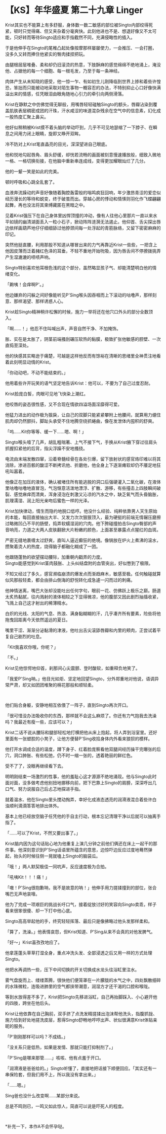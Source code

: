 # 【KS】年华盛夏 第二十九章 Linger
<p>Krist其实也不能算上有多舒服，身体数一数二敏感的部位被Singto内部绞得死紧，顿时只觉得痛、但又夹杂着分毫爽快。此刻他进也不是、想退好像又不太可能，只好转而等待Singto适应和手指截然不同，充满侵略性的插入。</p>

<p>于是他伸手在Singto的尾椎凸起处像按摩那样屡屡使力，一会推压、一会打圈，没多久又转而捧住他紧实的臀肉揉捏把玩。</p>

<p>由腿根层层堆叠、柔和却仍旧滚烫的热意，下肢酥麻的感觉绵绵不绝地涌上，淹没他、占据他的每一个细胞、每一根毛发，乃至于每一条神经。</p>

<p>肉体产生从未知晓的感受，他一惊一乍、有如初生儿刚降临到世界上掺和着些许惶恐，笨拙而只能被动地采取对陌生事物一概容忍的办法，不特别抑止心口好像快满溢出来的情感，任凭眼泪由眼角随地心引力的牵引向两侧滑落。</p>

<p>Krist在静默之中仿佛觉得无聊般，用嘴唇轻轻碰触Singto的额头，唇瓣沾染到覆盖肌肤表层稠密成团的汗珠，汗水咸涩的味道混杂残余在空气中的信息素，幻化成一股热度汇聚上鼻尖。</p>

<p>他好似稍稍被Krist摸不着头脑的举动吓到，几乎不可见地瑟缩了一下脖子、在瞬息之间用力闭上眼睛，旋即又睁开双眸。</p>

<p>冷不防对上Krist笔直晶亮的目光，深深望进自己眼底。</p>

<p>他和悦地勾起唇角、眉头舒缓，却恍若流畅的画面被刻意慢速播放般，细致入微地一格、一格切换衔接，在他脑中重新串连成线，变得更加耀眼灿烂了几分。</p>

<p>他的一颦一笑是如此的完美。</p>

<p>顿时呼吸和心跳全乱套了。</p>

<p>血液奔流躁动的声音好像随着胸腔轰雷般的嗡鸣疯狂回响，年少激昂青涩的爱恋似经历漫长的等待和蜕变，终于破茧而出。穿越心房的悸动和情愫则羽化作飞蝶翩翩起舞，再也没法将其束缚藏匿在黑暗之中。</p>

<p>见着Krist强压下在自己身体里凶悍顶撞的冲动，像有人往他心里那片一直以来水平如镜的幽清湖面丢入一粒小石子，掀动阵阵涟漪无法遏止。他仰首、舌尖探出唇边依样画葫芦地仔仔细细舔过他脖颈间每一处浮起的青筋脉络，又留下密密麻麻的印记。</p>

<p>突然他挺直腰，利用那股不知道从哪冒出来的力气再靠近Krist一些些，一把含上他因皮薄而泛着赭红色泽的耳垂，不轻不重地开始吮吸，因为唇舌间不停撩拨挑弄产生湿漉漉的啧啧声响。</p>

<p>Singto特别喜欢他耳根色浅的这个部分，虽然略显孩子气、却能清楚明白他的情绪变化。</p>

<p>「齁咦！会痒啊P'。」</p>

<p>他边嫌弃的闪躲之间好像能听见P'Sing喉头因吞咽而上下滚动的咕噜声，那样刻意、那样渴望、那样诱惑人心。</p>

<p>Krist趁Singto精神稍许松懈的时候，施力一举将还在他穴口外头的部分全数顶入。</p>

<p>「啊……！」他忍不住叫喊出声，声音自然干净、不加掩饰。</p>

<p>胀、实在是太胀了，阴茎前端搔刮碾压软热的黏膜，极致扩张他敏感的腔壁、一次直捣至深处。</p>

<p>他的快感其实略逊于痛楚，可越是这样他反而有馀裕在清晰的思绪里全神贯注地看着此刻明显动情的Krist。</p>

<p>「你动动吧，不动不能结束的。」</p>

<p>他用着些许开玩笑的语气坚定地告诉Krist：他可以，不要为了自己过度忍耐。</p>

<p>Krist脸庞白皙，肉眼可见地飞快染上潮红。</p>

<p>他咬唇的姿态很性感，又不合现在情欲四溢场面淫靡得可爱。</p>

<p>他猛力进出的动作极为狠戾，让自己的双脚只能紧紧攀附上他腰间，就算用力绷住肌肉却仍然颤抖，脚趾头承受不住地腾空绕抓蜷曲，像在发泄体内囤积的舒爽。</p>

<p>「呜……Kit你等等、缓一下……嗯、啊！」</p>

<p>Singto喉头噎了几声，胡乱粗喘著、上气不接下气，手换从Krist腋下穿过往肩头抓握扣紧他的后背，指尖浮躁不安地搔挠。</p>

<p>电流由末端发散四窜，沿着脊髓经骨在各处引爆，留下放射状的感官烙印难以将其消除，渗进百骸的酸涩不断拷讯他、折磨他，他全身上下逐渐瘫软却仍不餍足地狂吼叫嚣着。</p>

<p>他像正在加压的液体，确认被堵住所有能逃脱的洞口后强硬灌入二氧化碳，在液体里咕噜咕噜地直冒泡，气泡惬意活泼地漂浮、扩散、游移，有些撞击上四肢瞬间破裂、感觉麻痒而清爽，浑身浸泡在刺激又沁凉的汽水之中，缺乏氧气而头昏脑胀，肌理濡湿、润上阳光亲吻后蜜色一样的光泽。</p>

<p>Krist加快律动，情生而隐约地脱口低哼。他没什么经验、纯粹依靠男人天生原始的本能，每回直接抽出大半、又发力次次狠狠顶入，最为硬挺的前端无情辗压磨擦过略微凹凸不平的肠壁，捣弄软蠕湿润的穴肉。他下胯碰撞拍击Singto臀部的声音响亮，力道之大两人皮肤翻掀大片粉嫩的颜色，上面甚至暴露点点猩红的血斑。</p>

<p>严密无缝地裹缠太过舒爽，直叫人逼近癫狂的绝境。像锅放在炉火上煮沸的滚水，攒聚着烫人的热度，烧得脑子都融化糊成了一团。</p>

<p>他跟随蓬勃的欲望摆动腰际，加重朝内戳弄的力度。<br />
Singto能感觉到Krist茎肉鼓胀、上头纠结盘附的血管突出，好似憋到了极限。</p>

<p>不知又经过了多久，感官濒临崩溃的爆发点而渐趋麻木，敏感至极。任何触碰就算似风那般轻柔，都会由排山倒海的舒悦转化成急遽一闪而过的刺痛。</p>

<p>他神情迷离，嘴巴大张却没能吐出任何字句，眼前一花、仿佛跃上极乐之巅。肠道太炙热黏腻，往内溅射的液体相较之下显得微凉，他的腹部又因此剧烈抽搐收紧，飞溅上自己这才射出的稀薄精水。</p>

<p>白炽的光线、太阳的气息、热浪、满身黏糊糊的汗，几乎凑齐所有要素，险些将他拖曳回距离今天依然遥远的夏日。</p>

<p>嘴里干涩、渐渐分泌黏滑的津液，他吐出舌尖滚舔唇瓣和内里的颊肉，正尝试着平复自己剧烈的吐息。</p>

<p>「Kit我喜欢你哦，你呢？」</p>

<p>「不。」</p>

<p>Krist见他惊愕地仰首，刹那间心尖震颤、登时酸软，如重释负地笑了。</p>

<p>「我爱P'Sing呐。」他目光如炬、坚定地回望Singto，分外郑重地对他说，语调异常严肃，却又如团团堆聚的棉花那般和顺轻柔。</p>

<p> </p>

<p>他们贴合身躯，安静地相互依偎了一阵子，直到Singto再次开口。</p>

<p>「很可惜没办法吸收你的东西，那样就不会这么麻烦了。你还有力气抱我去洗澡吗？我最近有瘦一些，应该可以？」</p>

<p>Krist二话不说从腰际和腿部轻松地打横把他从床上抱起，将人弄到浴室里。还好里面有一张塑胶的小凳子，让他方便替P'Sing收拾身体内外看来狼狈的模样。</p>

<p>他打开水调成合适的温度，蹲下身子、红着脸庞察看他双腿间经历操干完曝张的后穴，洞口肿胀、有些松弛，仍不时一缩一张的，透着艳丽的鲜红色。</p>

<p>受不了了，没眼再继续看下去。</p>

<p>明明刚结束一场激烈的性事，他的羞耻心这才源源不绝地涌现。他与Singto此时面对面，没多做考虑他别扭地挪移向前，把下巴靠上Singto的肩膀，深深呼出几口气、努力说服自己后忐忑地探进手指。</p>

<p>就着温水、他在Singto里头搅动掏弄，幸好化成液态透亮的润滑液混合着些许白浊顺利滴滴答答地排出体外。</p>

<p>基本上他已经放空脑子任凭他的手自主行动，根本忘记清理干净以后就可以抽离手指了。</p>

<p>「……可以了Krist，不然又要出事了。」</p>

<p>Krist脑内因为这句话贴心地为他重复上演几分钟之前他们俩还在床上一起干的那件事。他深刻意识到P'Sing话语里所蕴含的意思，边惊吓边反应过度地蓦然弹起，抬头的时候往侧一晃就嗑上Singto的脑袋瓜。</p>

<p>「哦！」两人默契极佳一同吭声，反应速度极为合拍。</p>

<p>「吼咦Kit！！！痛！」</p>

<p>「嗷！P'Sing很抱歉呐，我不是故意的呐！」他伸手用力搓揉撞到的部位，张合嘴巴无声地哀嚎。</p>

<p>他为了完成一项艰巨的挑战长吁口气，接着绽放讨好的笑容向Singto卖乖，样子看来很笨很傻、却一下打中他心底。</p>

<p>Singto高高举起他的手，终究轻轻挥落、最后只是像拂略过他头发那样柔和。</p>

<p>「算了，洗澡。」他表情哀怨，但Krist知道、P'Sing从来不会真的对他发脾气。</p>

<p>「好～」Krist喜孜孜地应了。</p>

<p>他拿莲蓬头草草打湿全身，重点冲洗头发、全部浸透之后又用一样的方式处理Singto。</p>

<p>他把水再调热一些，压下中间切换的开关切换成水龙头往浴缸里注水。</p>

<p>雾气盘旋而上、缕缕蒸腾，很快他们便笼罩在一片朦胧的水气之中，四处飘散细碎的水珠微粒，连吸进肺里的空气都挟带潮意，润湿方才还干渴的口腔和喉咙。</p>

<p>等到水放得差不多了，Krist把Singto先移进浴缸，自己再抬脚踩入、小心避开他的四肢，跨坐在他后头。</p>

<p>Krist让他依靠在自己胸前，双手挤了点洗发精搓揉出泡沫帮他洗头，指腹抓拢、施力恰到好处地搓洗皮层，惹得Singto舒畅地哼哼出声、状似很满意Krist体贴亲昵的服务。</p>

<p>「P'刚刚那样可以吗？不成结。」</p>

<p>「没关系只是低热，如果是发情、那就只能打抑制剂了。」</p>

<p>「P'Sing是哪来那管……」咳咳、他有点羞于开口。</p>

<p>「润滑液是爸爸给的。」Singto听懂了，直接地把话接下顺便回应。「其实还有一串保险套，但我们用不上，所以我没有拿出来。」</p>

<p>「……嗯。」</p>

<p>Sing爸也没什么改变啊……某部分来说。</p>

<p>总是不鸣则已，一鸣又如此惊人，简直可以说是吓死人的程度。</p>

<p> </p>

<p>*补充一下，本作A不会怀孕哒。</p>
